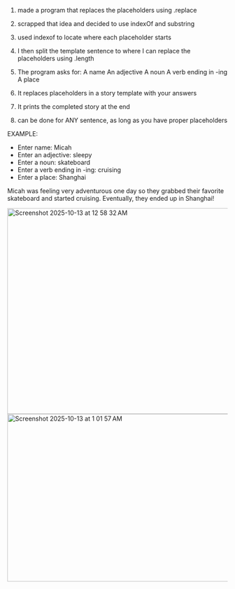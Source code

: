 1. made a program that replaces the placeholders using .replace
2. scrapped that idea and decided to use indexOf and substring
3. used indexof to locate where each placeholder starts
4. I then split the template sentence to where I can replace the placeholders using .length


1. The program asks for:
A name
An adjective
A noun
A verb ending in -ing
A place
2. It replaces placeholders in a story template with your answers
3. It prints the completed story at the end
4. can be done for ANY sentence, as long as you have proper placeholders



EXAMPLE: 

- Enter name: Micah
- Enter an adjective: sleepy
- Enter a noun: skateboard
- Enter a verb ending in -ing: cruising
- Enter a place: Shanghai

Micah was feeling very adventurous one day so they grabbed their favorite skateboard and started cruising. Eventually, they ended up in Shanghai!


<img width="1058" height="469" alt="Screenshot 2025-10-13 at 12 58 32 AM" src="https://github.com/user-attachments/assets/06563a5c-2793-4ef3-9d79-b898d9e8836d" />

<img width="1051" height="382" alt="Screenshot 2025-10-13 at 1 01 57 AM" src="https://github.com/user-attachments/assets/ffc52837-1e61-4c11-8f47-fdb17c525917" />




